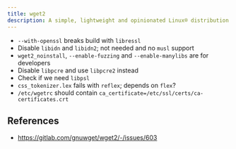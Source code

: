 ```yaml
---
title: wget2
description: A simple, lightweight and opinionated Linux® distribution based on musl libc and toybox
---
```


- `--with-openssl` breaks build with `libressl`
- Disable `libidn` and `libidn2`; not needed and no `musl` support
- `wget2_noinstall`, `--enable-fuzzing` and `--enable-manylibs` are for developers
- Disable `libpcre` and use `libpcre2` instead
- Check if we need `libpsl`
- `css_tokenizer.lex` fails with `reflex`; depends on `flex`?
- `/etc/wgetrc` should contain `ca_certificate=/etc/ssl/certs/ca-certificates.crt`

## References
- https://gitlab.com/gnuwget/wget2/-/issues/603
